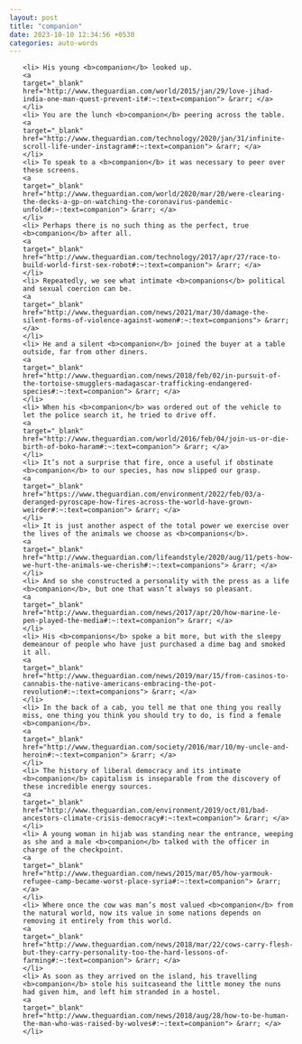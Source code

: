 ```yaml
---
layout: post
title: "companion"
date: 2023-10-10 12:34:56 +0530
categories: auto-words
---
```

<ol>

    <li> His young <b>companion</b> looked up.
    <a 
    target="_blank" 
    href="http://www.theguardian.com/world/2015/jan/29/love-jihad-india-one-man-quest-prevent-it#:~:text=companion"> &rarr; </a>
    </li>
    <li> You are the lunch <b>companion</b> peering across the table.
    <a 
    target="_blank" 
    href="http://www.theguardian.com/technology/2020/jan/31/infinite-scroll-life-under-instagram#:~:text=companion"> &rarr; </a>
    </li>
    <li> To speak to a <b>companion</b> it was necessary to peer over these screens.
    <a 
    target="_blank" 
    href="http://www.theguardian.com/world/2020/mar/20/were-clearing-the-decks-a-gp-on-watching-the-coronavirus-pandemic-unfold#:~:text=companion"> &rarr; </a>
    </li>
    <li> Perhaps there is no such thing as the perfect, true <b>companion</b> after all.
    <a 
    target="_blank" 
    href="http://www.theguardian.com/technology/2017/apr/27/race-to-build-world-first-sex-robot#:~:text=companion"> &rarr; </a>
    </li>
    <li> Repeatedly, we see what intimate <b>companions</b> political and sexual coercion can be.
    <a 
    target="_blank" 
    href="http://www.theguardian.com/news/2021/mar/30/damage-the-silent-forms-of-violence-against-women#:~:text=companions"> &rarr; </a>
    </li>
    <li> He and a silent <b>companion</b> joined the buyer at a table outside, far from other diners.
    <a 
    target="_blank" 
    href="http://www.theguardian.com/news/2018/feb/02/in-pursuit-of-the-tortoise-smugglers-madagascar-trafficking-endangered-species#:~:text=companion"> &rarr; </a>
    </li>
    <li> When his <b>companion</b> was ordered out of the vehicle to let the police search it, he tried to drive off.
    <a 
    target="_blank" 
    href="http://www.theguardian.com/world/2016/feb/04/join-us-or-die-birth-of-boko-haram#:~:text=companion"> &rarr; </a>
    </li>
    <li> It’s not a surprise that fire, once a useful if obstinate <b>companion</b> to our species, has now slipped our grasp.
    <a 
    target="_blank" 
    href="https://www.theguardian.com/environment/2022/feb/03/a-deranged-pyroscape-how-fires-across-the-world-have-grown-weirder#:~:text=companion"> &rarr; </a>
    </li>
    <li> It is just another aspect of the total power we exercise over the lives of the animals we choose as <b>companions</b>.
    <a 
    target="_blank" 
    href="http://www.theguardian.com/lifeandstyle/2020/aug/11/pets-how-we-hurt-the-animals-we-cherish#:~:text=companions"> &rarr; </a>
    </li>
    <li> And so she constructed a personality with the press as a life <b>companion</b>, but one that wasn’t always so pleasant.
    <a 
    target="_blank" 
    href="http://www.theguardian.com/news/2017/apr/20/how-marine-le-pen-played-the-media#:~:text=companion"> &rarr; </a>
    </li>
    <li> His <b>companions</b> spoke a bit more, but with the sleepy demeanour of people who have just purchased a dime bag and smoked it all.
    <a 
    target="_blank" 
    href="http://www.theguardian.com/news/2019/mar/15/from-casinos-to-cannabis-the-native-americans-embracing-the-pot-revolution#:~:text=companions"> &rarr; </a>
    </li>
    <li> In the back of a cab, you tell me that one thing you really miss, one thing you think you should try to do, is find a female <b>companion</b>.
    <a 
    target="_blank" 
    href="http://www.theguardian.com/society/2016/mar/10/my-uncle-and-heroin#:~:text=companion"> &rarr; </a>
    </li>
    <li> The history of liberal democracy and its intimate <b>companion</b> capitalism is inseparable from the discovery of these incredible energy sources.
    <a 
    target="_blank" 
    href="http://www.theguardian.com/environment/2019/oct/01/bad-ancestors-climate-crisis-democracy#:~:text=companion"> &rarr; </a>
    </li>
    <li> A young woman in hijab was standing near the entrance, weeping as she and a male <b>companion</b> talked with the officer in charge of the checkpoint.
    <a 
    target="_blank" 
    href="http://www.theguardian.com/news/2015/mar/05/how-yarmouk-refugee-camp-became-worst-place-syria#:~:text=companion"> &rarr; </a>
    </li>
    <li> Where once the cow was man’s most valued <b>companion</b> from the natural world, now its value in some nations depends on removing it entirely from this world.
    <a 
    target="_blank" 
    href="http://www.theguardian.com/news/2018/mar/22/cows-carry-flesh-but-they-carry-personality-too-the-hard-lessons-of-farming#:~:text=companion"> &rarr; </a>
    </li>
    <li> As soon as they arrived on the island, his travelling <b>companion</b> stole his suitcaseand the little money the nuns had given him, and left him stranded in a hostel.
    <a 
    target="_blank" 
    href="http://www.theguardian.com/news/2018/aug/28/how-to-be-human-the-man-who-was-raised-by-wolves#:~:text=companion"> &rarr; </a>
    </li>